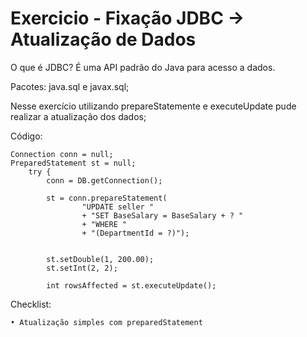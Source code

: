 # Exercicio - Fixação JDBC -> Atualização de Dados

O que é JDBC? É uma API padrão do Java para acesso a dados.

Pacotes: java.sql e javax.sql;

Nesse exercício utilizando prepareStatemente e executeUpdate pude realizar a atualização dos dados;

Código:

	Connection conn = null;
	PreparedStatement st = null;
		try {
			conn = DB.getConnection();
			
			st = conn.prepareStatement(
					"UPDATE seller "
					+ "SET BaseSalary = BaseSalary + ? "
					+ "WHERE "
					+ "(DepartmentId = ?)");
					
			
			st.setDouble(1, 200.00);
			st.setInt(2, 2);
			
			int rowsAffected = st.executeUpdate();

Checklist:

	• Atualização simples com preparedStatement
